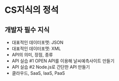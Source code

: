 # CS지식의 정석

## 개발자 필수 지식

- 대표적인 데이터포맷: JSON
- 대표적인 데이터포맷: XML
- API의 의미, 장점, 종류
- API 실습 #1 OPEN API를 이용해 날씨예측사이트 만들기
- API 실습 #2 Node.js로 간단한 API 만들기
- 클라우드, SaaS, IaaS, PaaS

